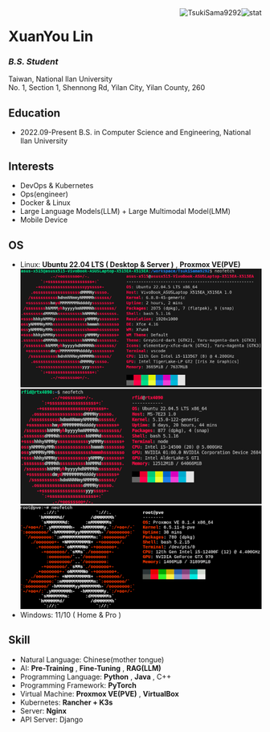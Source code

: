 <img align="right" src="https://github-readme-stats.vercel.app/api?username=TsukiSama9292&show_icons=true&theme=transparent&hide_title=true&hide_rank=true" alt="stat" />
<img align="right" src="https://komarev.com/ghpvc/?username=TsukiSama9292" alt="TsukiSama9292" />

# XuanYou Lin
### *B.S. Student*
Taiwan, National Ilan University  
No. 1, Section 1, Shennong Rd, Yilan City, Yilan County, 260
## Education
+ 2022.09-Present B.S. in Computer Science and Engineering, National Ilan University
## Interests
+ DevOps & Kubernetes
+ Ops(engineer)
+ Docker & Linux
+ Large Language Models(LLM) + Large Multimodal Model(LMM)
+ Mobile Device
## OS
+ Linux: **Ubuntu 22.04 LTS ( Desktop & Server )** , **Proxmox VE(PVE)**
![Ubuntu桌面](/assets/img/Ubuntu-Desktop.png)
![Ubuntu伺服](/assets/img/Ubuntu-Server.png)
![Proxmox VE](/assets/img/PVE.png)
+ Windows: 11/10 ( Home & Pro )
## Skill
+ Natural Language: Chinese(mother tongue)
+ AI: **Pre-Training** , **Fine-Tuning** , **RAG(LLM)** 
+ Programming Language: **Python** , **Java** , C++
+ Programming Framework: **PyTorch**
+ Virtual Machine: **Proxmox VE(PVE)** , **VirtualBox**
+ Kubernetes: **Rancher + K3s**
+ Server: **Nginx**
+ API Server: Django